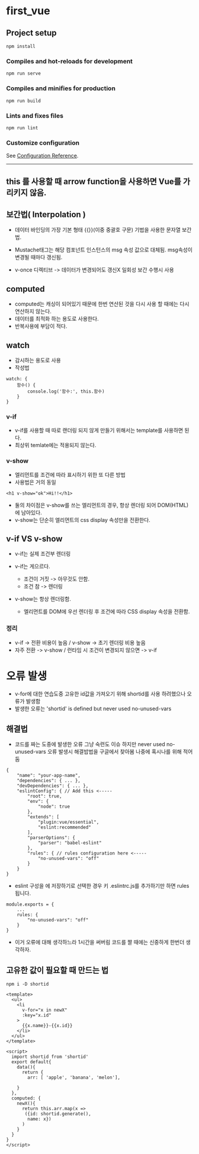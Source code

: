 # first_vue

## Project setup
```
npm install
```

### Compiles and hot-reloads for development
```
npm run serve
```

### Compiles and minifies for production
```
npm run build
```

### Lints and fixes files
```
npm run lint
```

### Customize configuration
See [Configuration Reference](https://cli.vuejs.org/config/).


------------------------
this 를 사용할 때 arrow function을 사용하면 Vue를 가리키지 않음.
------------------------

## 보간법( Interpolation )
- 데이터 바인딩의 가장 기본 형태 {{}}(이중 중괄호 구문) 기법을 사용한 문자열 보간법. 
- Mustache태그는 해당 컴포넌트 인스턴스의 msg 속성 값으로 대체됨. msg속성이 변경될 때마다 갱신됨.

- v-once 디렉티브 -> 데이터가 변경되어도 갱신X 일회성 보간 수행시 사용


## computed
- computed는 캐싱이 되어있기 때문에 한번 연산된 것을 다시 사용 할 때에는 다시 연산하지 않는다.
- 데이터를 최적화 하는 용도로 사용한다.
- 반복사용에 부담이 적다.

## watch
- 감시하는 용도로 사용
- 작성법
``` 
watch: {
    함수() {
        console.log('함수:', this.함수)
    }
}
```


### v-if
- v-if를 사용할 때 따로 랜더링 되지 않게 만들기 위해서는 template를 사용하면 된다.
- 최상위 temlate에는 적용되지 않는다.

### v-show
- 엘리먼트를 조건에 따라 표시하기 위한 또 다른 방법
- 사용법은 거의 동일
```
<h1 v-show="ok">Hi!!</h1>
```
- 둘의 차이점은 v-show를 쓰는 엘리먼트의 경우, 항상 렌더링 되어 DOM(HTML)에 남아있다.
- v-show는 단순히 엘리먼트의 css display 속성만을 전환한다.


## v-if VS v-show
- v-if는 실제 조건부 렌더링 
- v-if는 게으르다.
    - 조건이 거짓 -> 아무것도 안함.
    - 조건 참 -> 렌더링

- v-show는 항상 렌더링함.
    - 엘리먼트를 DOM에 우선 렌더링 후 조건에 따라 CSS display 속성을 전환함.

### 정리
- v-if -> 전환 비용이 높음 / v-show -> 초기 렌더링 비용 높음
- 자주 전환 -> v-show / 런타임 시 조건이 변경되지 않으면 -> v-if 


# 오류 발생
- v-for에 대한 연습도중 고유한 id값을 가져오기 위해 shortid를 사용 하려했으나 오류가 발생함
- 발생한 오류는 'shortid' is defined but never used  no-unused-vars
## 해결법
- 코드를 짜는 도중에 발생한 오류 그냥 숙련도 이슈 하지만 never used  no-unused-vars 오류 발생시 해결밥법을 구글에서 찾아봄 나중에 혹시나를 위해 적어둠 
``` 해결방법 - package.json에 eslintConfig를 추가
{
    "name": "your-app-name",
    "dependencies": { ... },
    "devDependencies": { ... },
    "eslintConfig": { // Add this <-----
        "root": true,
        "env": {
            "node": true
        },
        "extends": [
            "plugin:vue/essential",
            "eslint:recommended"
        ],
        "parserOptions": {
            "parser": "babel-eslint"
        },
        "rules": { // rules configuration here <-----
            "no-unused-vars": "off" 
        }
    }
}
```

- eslint 구성을 에 저장하기로 선택한 경우 키 .eslintrc.js를 추가하기만 하면 rules됩니다.
```
module.exports = {
    ...
    rules: {
        "no-unused-vars": "off"
    }
}
```
- 이거 오류에 대해 생각하느라 1시간을 써버림 코드를 짤 때에는 신중하게 한번더 생각하자.

## 고유한 값이 필요할 때 만드는 법
```
npm i -D shortid
```
```
<template>
  <ul>
    <li
      v-for="x in newX"
      :key="x.id"
    >
      {{x.name}}-{{x.id}}
    </li>
  </ul>
</template>

<script>
  import shortid from 'shortid'
  export default{
    data(){
      return {
        arr: [ 'apple', 'banana', 'melon'],
        
    }
  },
  computed: {
    newX(){
      return this.arr.map(x =>
       ({id: shortid.generate(),
        name: x})
      )
    }
  }
}
</script>
```
